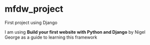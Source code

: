 # mfdw_project
First project using Django

I am using __Build your first website with Python and Django__ by Nigel George as a guide to learning this framework
